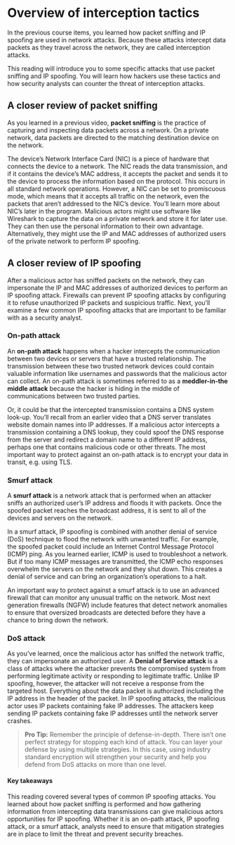 # Overview of interception tactics
In the previous course items, you learned how packet sniffing and IP spoofing are used in network attacks. Because these attacks intercept data packets as they travel across the network, they are called interception attacks.

This reading will introduce you to some specific attacks that use packet sniffing and IP spoofing. You will learn how hackers use these tactics and how security analysts can counter the threat of interception attacks.

## A closer review of packet sniffing 
As you learned in a previous video, **packet sniffing** is the practice of capturing and inspecting data packets across a network. On a private network, data packets are directed to the matching destination device on the network. 

The device’s Network Interface Card (NIC) is a piece of hardware that connects the device to a network. The NIC reads the data transmission, and if it contains the device’s MAC address, it accepts the packet and sends it to the device to process the information based on the protocol. This occurs in all standard network operations. However, a NIC can be set to promiscuous mode, which means that it accepts all traffic on the network, even the packets that aren’t addressed to the NIC’s device. You’ll learn more about NIC’s later in the program. Malicious actors might use software like Wireshark to capture the data on a private network and store it for later use. They can then use the personal information to their own advantage. Alternatively, they might use the IP and MAC addresses of authorized users of the private network to perform IP spoofing.

## A closer review of IP spoofing 
After a malicious actor has sniffed packets on the network, they can impersonate the IP and MAC addresses of authorized devices to perform an IP spoofing attack. Firewalls can prevent IP spoofing attacks by configuring it to refuse unauthorized IP packets and suspicious traffic. Next, you’ll examine a few common IP spoofing attacks that are important to be familiar with as a security analyst.

### On-path attack
An **on-path attack** happens when a hacker intercepts the communication between two devices or servers that have a trusted relationship. The transmission between these two trusted network devices could contain valuable information like usernames and passwords that the malicious actor can collect. An on-path attack is sometimes referred to as a **meddler-in-the middle attack** because the hacker is hiding in the middle of communications between two trusted parties.

Or, it could be that the intercepted transmission contains a DNS system look-up. You’ll recall from an earlier video that a DNS server translates website domain names into IP addresses. If a malicious actor intercepts a transmission containing a DNS lookup, they could spoof the DNS response from the server and redirect a domain name to a different IP address, perhaps one that contains malicious code or other threats. The most important way to protect against an on-path attack is to encrypt your data in transit, e.g. using TLS. 

### Smurf attack
A **smurf attack** is a network attack that is performed when an attacker sniffs an authorized user’s IP address and floods it with packets. Once the spoofed packet reaches the broadcast address, it is sent to all of the devices and servers on the network. 

In a smurf attack, IP spoofing is combined with another denial of service (DoS) technique to flood the network with unwanted traffic. For example, the spoofed packet could include an Internet Control Message Protocol (ICMP) ping. As you learned earlier, ICMP is used to troubleshoot a network. But if too many ICMP messages are transmitted, the ICMP echo responses overwhelm the servers on the network and they shut down. This creates a denial of service and can bring an organization’s operations to a halt.

An important way to protect against a smurf attack is to use an advanced firewall that can monitor any unusual traffic on the network. Most next generation firewalls (NGFW) include features that detect network anomalies to ensure that oversized broadcasts are detected before they have a chance to bring down the network.

### DoS attack
As you’ve learned, once the malicious actor has sniffed the network traffic, they can impersonate an authorized user. A **Denial of Service attack** is a class of attacks where the attacker prevents the compromised system from performing legitimate activity or responding to legitimate traffic. Unlike IP spoofing, however, the attacker will not receive a response from the targeted host. Everything about the data packet is authorized including the IP address in the header of the packet. In IP spoofing attacks, the malicious actor uses IP packets containing fake IP addresses. The attackers keep sending IP packets containing fake IP addresses until the network server crashes.

> **Pro Tip:** Remember the principle of defense-in-depth. There isn’t one perfect strategy for stopping each kind of attack. You can layer your defense by using multiple strategies. In this case, using industry standard encryption will strengthen your security and help you defend from DoS attacks on more than one level. 

#### Key takeaways
This reading covered several types of common IP spoofing attacks. You learned about how packet sniffing is performed and how gathering information from intercepting data transmissions can give malicious actors opportunities for IP spoofing. Whether it is an on-path attack, IP spoofing attack, or a smurf attack, analysts need to ensure that mitigation strategies are in place to limit the threat and prevent security breaches.